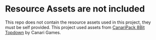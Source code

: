 # Resource Assets are not included
This repo does not contain the resource assets used in this project, they must be self provided. This project used assets from [CanariPack 8Bit Topdown](https://canarigames.itch.io/canaripack-8bit-topdown) by Canari Games.